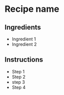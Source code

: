 # Recipe name

## Ingredients

- Ingredient 1
- Ingredient 2


## Instructions

- Step 1
- Step 2
- step 3
- Step 4
